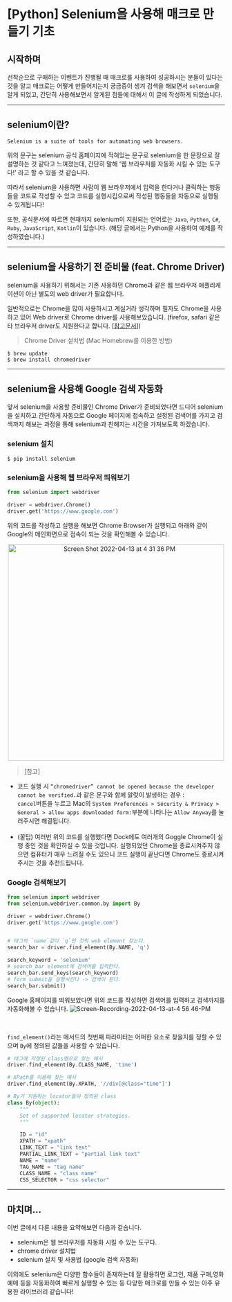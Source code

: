 # [Python] Selenium을 사용해 매크로 만들기 기초

<!--more-->

## 시작하며
 선착순으로 구매하는 이벤트가 진행될 때 매크로를 사용하여 성공하시는 분들이 있다는 것을 알고 매크로는 어떻게 만들어지는지 궁금증이 생겨 검색을 해보면서 `selenium`을 알게 되었고, 간단히 사용해보면서 알게된 점들에 대해서 이 글에 작성하게 되었습니다.

----

## selenium이란?
```
Selenium is a suite of tools for automating web browsers.
```
위의 문구는 selenium 공식 홈페이지에 적혀있는 문구로 selenium을 한 문장으로 잘 설명하는 것 같다고 느껴졌는데, 간단히 말해 '웹 브라우저를 자동화 시킬 수 있는 도구다!' 라고 할 수 있을 것 같습니다.

따라서 selenium을 사용하면 사람이 웹 브라우저에서 입력을 한다거나 클릭하는 행동들을 코드로 작성할 수 있고 코드를 실행시킴으로써 작성된 행동들을 자동으로 실행될 수 있게됩니다!

또한, 공식문서에 따르면 현재까지 selenium이 지원되는 언어로는 `Java`, `Python`, `C#`, `Ruby`, `JavaScript`, `Kotlin`이 있습니다. (해당 글에서는 Python을 사용하여 예제를 작성하였습니다.)

----

## selenium을 사용하기 전 준비물 (feat. Chrome Driver)
selenium을 사용하기 위해서는 기존 사용하던 Chrome과 같은 웹 브라우저 애플리케이션이 아닌 별도의 web driver가 필요합니다.

일반적으로는 Chrome을 많이 사용하시고 계실거라 생각하며 필자도 Chrome을 사용하고 있어 Web driver로 Chrome driver를 사용해보았습니다. (firefox, safari 같은 타 브라우저 driver도 지원한다고 합니다. [[참고문서](https://www.selenium.dev/documentation/webdriver/capabilities/)])

> Chrome Driver 설치법 (Mac Homebrew를 이용한 방법) <br>
```shell
$ brew update
$ brew install chromedriver
```

----

## selenium을 사용해 Google 검색 자동화
앞서 selenium을 사용할 준비물인 Chrome Driver가 준비되었다면 드디어 selenium을 설치하고 간단하게 자동으로 Google 페이지에 접속하고 설정된 검색어를 가지고 검색까지 해보는 과정을 통해 selenium과 친해지는 시간을 가져보도록 하겠습니다.

### selenium 설치
```shell
$ pip install selenium
```

### selenium을 사용해 웹 브라우저 띄워보기
```Python
from selenium import webdriver

driver = webdriver.Chrome()
driver.get('https://www.google.com')
```
위의 코드를 작성하고 실행을 해보면 Chrome Browser가 실행되고 아래와 같이 Google의 메인화면으로 접속이 되는 것을 확인해볼 수 있습니다.<br>
<p align="center">
  <img width="500" alt="Screen Shot 2022-04-13 at 4 31 36 PM" src="https://user-images.githubusercontent.com/78338337/163123725-e4e27521-ff77-4590-b8fc-dd44aa27e833.png">
</p>

> [참고] <br>
- 코드 실행 시 `“chromedriver” cannot be opened because the developer cannot be verified.`과 같은 문구와 함께 알럿이 발생하는 경우 : <br>`cancel`버튼을 누르고 Mac의 `System Preferences > Security & Privacy > General > allow apps downloaded form:`부분에 나타나는 `Allow Anyway`를 눌러주시면 해결됩니다. <br><br>
- (꿀팁) 여러번 위의 코드를 실행했다면 Dock에도 여러개의 Goggle Chrome이 실행 중인 것을 확인하실 수 있을 것입니다. 실행되었던 Chrome을 종료시켜주지 않으면 컴퓨터가 매우 느려질 수도 있으니 코드 실행이 끝난다면 Chrome도 종료시켜주시는 것을 추천드립니다.

### Google 검색해보기
```Python
from selenium import webdriver
from selenium.webdriver.common.by import By

driver = webdriver.Chrome()
driver.get('https://www.google.com')


# 태그의 `name`값이 `q`인 것의 web element 찾는다.
search_bar = driver.find_element(By.NAME, 'q')

search_keyword = 'selenium'
# search_bar element에 검색어를 입력한다.
search_bar.send_keys(search_keyword)
# form submit을 실행시킨다 -> 검색이 된다.
search_bar.submit()
```
Google 홈페이지를 띄워보았다면 위의 코드를 작성하면 검색어를 입력하고 검색까지를 자동화해볼 수 있습니다.
![Screen-Recording-2022-04-13-at-4 56 46-PM](https://user-images.githubusercontent.com/78338337/163129241-272205bd-257f-44a4-82d9-a25394c025e8.gif)

<br>

`find_element()`라는 메서드의 첫번째 파라미터는 어떠한 요소로 찾을지를 정할 수 있으며 `By`에 정의된 값들을 사용할 수 있습니다.

```Python
# 태그에 지정된 class명으로 찾는 예시
driver.find_element(By.CLASS_NAME, 'time')

# XPath를 이용해 찾는 예시
driver.find_element(By.XPATH, '//div[@class="time"]')
```
```Python
# By가 지원하는 locator들이 정의된 class
class By(object):
    """
    Set of supported locator strategies.
    """

    ID = "id"
    XPATH = "xpath"
    LINK_TEXT = "link text"
    PARTIAL_LINK_TEXT = "partial link text"
    NAME = "name"
    TAG_NAME = "tag name"
    CLASS_NAME = "class name"
    CSS_SELECTOR = "css selector"
```

----

## 마치며...
이번 글에서 다룬 내용을 요약해보면 다음과 같습니다.
- selenium은 웹 브라우저를 자동화 시킬 수 있는 도구다.
- chrome driver 설치법
- selenium 설치 및 사용법 (google 검색 자동화)

이외에도 selenium은 다양한 함수들이 존재하는데 잘 활용하면 로그인, 제품 구매,영화 예매 등을 자동화하여 빠르게 실행할 수 있는 등 다양한 매크로를 만들 수 있는 아주 유용한 라이브러리 같습니다!

